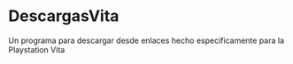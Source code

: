 # DescargasVita
Un programa para descargar desde enlaces hecho específicamente para la Playstation Vita

